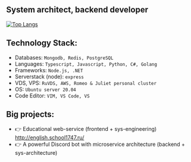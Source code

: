 ## System architect, backend developer

[![Top Langs](https://github-readme-stats.vercel.app/api/top-langs/?username=LCcodder&langs_count=10)](https://github.com/LCcodder/github-readme-stats)

## **Technology Stack:**
- Databases: `Mongodb, Redis, PostgreSQL`
- Languages: `Typescript, Javascript, Python, C#, Golang`
- Frameworks: `Node.js, .NET`
- Serverstack (node): `express`
- VDS, VPS: `RuVDS, AWS, Romeo & Juliet personal cluster`
- OS: `Ubuntu server 20.04`
- Code Editor: `VIM, VS Code, VS`


## **Big projects:**
- 👉 Educational web-service (frontend + sys-engineering) http://english.school1747.ru/
- 👉 A powerful Discord bot with microservice architecture (backend + sys-architecture)

<!---
LCcodder/LCcodder is a ✨ special ✨ repository because its `README.md` (this file) appears on your GitHub profile.
You can click the Preview link to take a look at your changes.
--->
